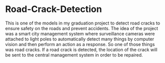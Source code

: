 # Road-Crack-Detection
This is one of the models in my graduation project to detect road cracks to ensure safety on the roads and prevent accidents. The idea of the project was a smart city management system where surveillance cameras were attached to light poles to automatically detect many things by computer vision and then perform an action as a response. So one of those things was road cracks. If a road crack is detected, the location of the crack will be sent to the central management system in order to be repaired.
